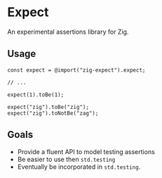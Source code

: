 # Expect

An experimental assertions library for Zig.

## Usage

```zig
const expect = @import("zig-expect").expect;

// ...

expect(1).toBe(1);

expect("zig").toBe("zig");
expect("zig").toNotBe("zag");
```

## Goals

  - Provide a fluent API to model testing assertions
  - Be easier to use then `std.testing`
  - Eventually be incorporated in `std.testing`.
